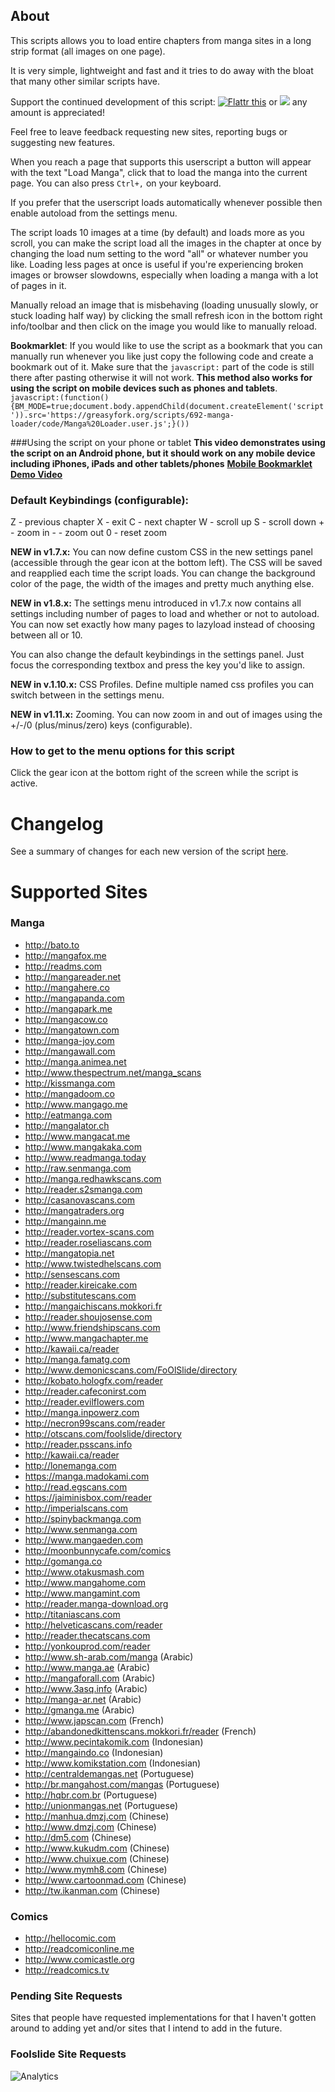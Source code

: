 ## About

This scripts allows you to load entire chapters from manga sites in a long strip format (all images on one page).

It is very simple, lightweight and fast and it tries to do away with the bloat that many other similar scripts have.

Support the continued development of this script: <a href="https://flattr.com/submit/auto?user_id=fuzetsu&url=https%3A%2F%2Fgreasyfork.org%2Fen%2Fscripts%2F692-manga-loader" target="_blank"><img src="https://button.flattr.com/flattr-badge-large.png" alt="Flattr this" title="Flattr this" border="0"></a> or <a href="https://www.paypal.com/cgi-bin/webscr?cmd=_donations&business=N7JS2HTH36S78&lc=US&currency_code=USD&bn=PP%2dDonationsBF%3abtn_donate_SM%2egif%3aNonHosted"><img src="https://www.paypalobjects.com/en_US/i/btn/btn_donate_SM.gif"/></a> any amount is appreciated!

Feel free to leave feedback requesting new sites, reporting bugs or suggesting new features.

When you reach a page that supports this userscript a button will appear with the text "Load Manga", click that to load the manga into the current page. You can also press `Ctrl+,` on your keyboard.

If you prefer that the userscript loads automatically whenever possible then enable autoload from the settings menu.

The script loads 10 images at a time (by default) and loads more as you scroll, you can make the script load all the images in the chapter at once by changing the load num setting to the word "all" or whatever number you like.
Loading less pages at once is useful if you're experiencing broken images or browser slowdowns, especially when loading a manga with a lot of pages in it.

Manually reload an image that is misbehaving (loading unusually slowly, or stuck loading half way) by clicking the small refresh icon in the bottom right info/toolbar and then click on the image you would like to manually reload.

**Bookmarklet**: If you would like to use the script as a bookmark that you can manually run whenever you like just copy the following code and create a bookmark out of it. Make sure that the `javascript:` part of the code is still there after pasting otherwise it will not work. **This method also works for using the script on mobile devices such as phones and tablets**.
`javascript:(function(){BM_MODE=true;document.body.appendChild(document.createElement('script')).src='https://greasyfork.org/scripts/692-manga-loader/code/Manga%20Loader.user.js';}())`

###Using the script on your phone or tablet
**This video demonstrates using the script on an Android phone, but it should work on any mobile device including iPhones, iPads and other tablets/phones**
**<a href="https://www.youtube.com/watch?v=QaQt2y5G_mE">Mobile Bookmarklet Demo Video</a>**

### Default Keybindings (configurable):
Z - previous chapter
X - exit
C - next chapter
W - scroll up
S - scroll down
\+ - zoom in
\- - zoom out
0 - reset zoom

**NEW in v1.7.x:**
You can now define custom CSS in the new settings panel (accessible through the gear icon at the bottom left).
The CSS will be saved and reapplied each time the script loads. You can change the background color of the page, the width of the images and pretty much anything else.

**NEW in v1.8.x:**
The settings menu introduced in v1.7.x now contains all settings including number of pages to load and whether or not to autoload. You can now set exactly how many pages to lazyload instead of choosing between all or 10.

You can also change the default keybindings in the settings panel. Just focus the corresponding textbox and press the key you'd like to assign. 

**NEW in v.1.10.x:**
CSS Profiles. Define multiple named css profiles you can switch between in the settings menu.

**NEW in v1.11.x:**
Zooming. You can now zoom in and out of images using the +/-/0 (plus/minus/zero) keys (configurable).

### How to get to the menu options for this script

Click the gear icon at the bottom right of the screen while the script is active.

# Changelog

See a summary of changes for each new version of the script <a href="https://greasyfork.org/en/scripts/692-manga-loader/versions">here</a>.

# Supported Sites

### Manga

* http://bato.to
* http://mangafox.me
* http://readms.com
* http://mangareader.net
* http://mangahere.co
* http://mangapanda.com
* http://mangapark.me
* http://mangacow.co
* http://mangatown.com
* http://manga-joy.com
* http://mangawall.com
* http://manga.animea.net
* http://www.thespectrum.net/manga_scans
* http://kissmanga.com
* http://mangadoom.co
* http://www.mangago.me
* http://eatmanga.com
* http://mangalator.ch
* http://www.mangacat.me
* http://www.mangakaka.com
* http://www.readmanga.today
* http://raw.senmanga.com
* http://manga.redhawkscans.com
* http://reader.s2smanga.com
* http://casanovascans.com
* http://mangatraders.org
* http://mangainn.me
* http://reader.vortex-scans.com
* http://reader.roseliascans.com
* http://mangatopia.net
* http://www.twistedhelscans.com
* http://sensescans.com
* http://reader.kireicake.com
* http://substitutescans.com
* http://mangaichiscans.mokkori.fr
* http://reader.shoujosense.com
* http://www.friendshipscans.com
* http://www.mangachapter.me
* http://kawaii.ca/reader
* http://manga.famatg.com
* http://www.demonicscans.com/FoOlSlide/directory
* http://kobato.hologfx.com/reader
* http://reader.cafeconirst.com
* http://reader.evilflowers.com
* http://manga.inpowerz.com
* http://necron99scans.com/reader
* http://otscans.com/foolslide/directory
* http://reader.psscans.info
* http://kawaii.ca/reader
* http://lonemanga.com
* https://manga.madokami.com
* http://read.egscans.com
* https://jaiminisbox.com/reader
* http://imperialscans.com
* http://spinybackmanga.com
* http://www.senmanga.com
* http://www.mangaeden.com
* http://moonbunnycafe.com/comics
* http://gomanga.co
* http://www.otakusmash.com
* http://www.mangahome.com
* http://www.mangamint.com
* http://reader.manga-download.org
* http://titaniascans.com
* http://helveticascans.com/reader
* http://reader.thecatscans.com
* http://yonkouprod.com/reader
* http://www.sh-arab.com/manga (Arabic)
* http://www.manga.ae (Arabic)
* http://mangaforall.com (Arabic)
* http://www.3asq.info (Arabic)
* http://manga-ar.net (Arabic)
* http://gmanga.me (Arabic)
* http://www.japscan.com (French)
* http://abandonedkittenscans.mokkori.fr/reader (French)
* http://www.pecintakomik.com (Indonesian)
* http://mangaindo.co (Indonesian)
* http://www.komikstation.com (Indonesian)
* http://centraldemangas.net (Portuguese)
* http://br.mangahost.com/mangas (Portuguese)
* http://hqbr.com.br (Portuguese)
* http://unionmangas.net (Portuguese)
* http://manhua.dmzj.com (Chinese)
* http://www.dmzj.com (Chinese)
* http://dm5.com (Chinese)
* http://www.kukudm.com (Chinese)
* http://www.chuixue.com (Chinese)
* http://www.mymh8.com (Chinese)
* http://www.cartoonmad.com (Chinese)
* http://tw.ikanman.com (Chinese)

### Comics

* http://hellocomic.com
* http://readcomiconline.me
* http://www.comicastle.org
* http://readcomics.tv

### Pending Site Requests

Sites that people have requested implementations for that I haven't gotten around to adding yet and/or sites that I intend to add in the future.

### Foolslide Site Requests
![Analytics](https://ga-beacon.appspot.com/UA-61974780-1/greasy-fork/manga-loader/README?pixel)
